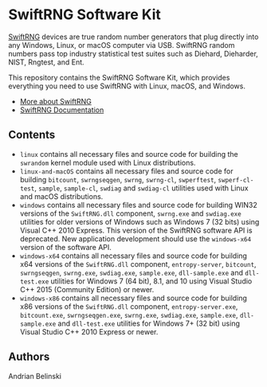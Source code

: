 # SwiftRNG Software Kit

[SwiftRNG](https://tectrolabs.com/swiftrng/) devices are true random number generators that plug directly into any Windows, Linux, or macOS computer via USB. SwiftRNG random numbers pass top industry statistical test suites such as Diehard, Dieharder, NIST, Rngtest, and Ent.

This repository contains the SwiftRNG Software Kit, which provides everything you need to use SwiftRNG with Linux, macOS, and Windows.

* [More about SwiftRNG](https://tectrolabs.com/swiftrng/)
* [SwiftRNG Documentation](https://tectrolabs.com/docs/swiftrng/)

## Contents

* `linux` contains all necessary files and source code for building the `swrandom` kernel module used with Linux distributions.
* `linux-and-macOS` contains all necessary files and source code for building `bitcount`, `swrngseqgen`, `swrng`, `swrng-cl`, `swperftest`, `swperf-cl-test`, `sample`, `sample-cl`, `swdiag` and `swdiag-cl` utilities used with Linux and macOS distributions.
* `windows` contains all necessary files and source code for building WIN32 versions of the `SwiftRNG.dll` component, `swrng.exe` and `swdiag.exe` utilities for older versions of Windows such as Windows 7 (32 bits) using Visual C++ 2010 Express. This version of the SwiftRNG software API is deprecated. New application development should use the `windows-x64` version of the software API.
* `windows-x64` contains all necessary files and source code for building x64 versions of the `SwiftRNG.dll` component, `entropy-server`, `bitcount`, `swrngseqgen`, `swrng.exe`, `swdiag.exe`, `sample.exe`, `dll-sample.exe` and `dll-test.exe` utilities for Windows 7 (64 bit), 8.1, and 10 using Visual Studio C++ 2015 (Community Edition) or newer.
* `windows-x86` contains all necessary files and source code for building x86 versions of the `SwiftRNG.dll` component, `entropy-server.exe`, `bitcount.exe`, `swrngseqgen.exe`, `swrng.exe`, `swdiag.exe`, `sample.exe`, `dll-sample.exe` and `dll-test.exe` utilities for Windows 7+ (32 bit) using Visual Studio C++ 2010 Express or newer.

## Authors

Andrian Belinski  
